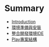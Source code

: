 # Summary

* [Introduction](README.md)
* [環境準備與安裝](installing.md)
* [整合開發環境IDE](IDE.md)
* [Play專案結構](structure.md)

